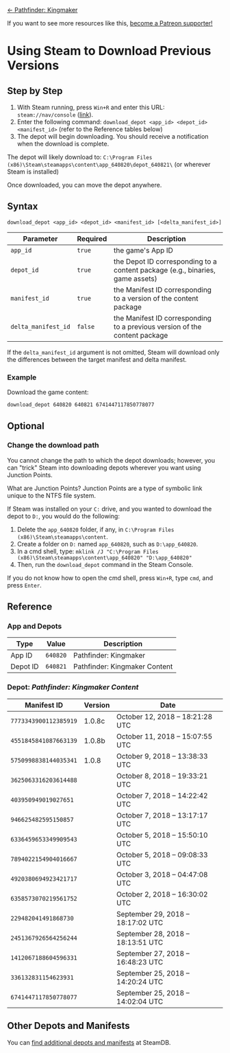 <!-- TITLE: Using Steam to Download Previous Versions -->

[&larr; Pathfinder: Kingmaker](/kingmaker)

If you want to see more resources like this, [become a Patreon supporter!](https://www.patreon.com/fireundubh) 

# Using Steam to Download Previous Versions
## Step by Step

1. With Steam running, press `Win+R` and enter this URL: `steam://nav/console` ([link](steam://nav/console)).
2. Enter the following command: `download_depot <app_id> <depot_id> <manifest_id>` (refer to the Reference tables below)
3. The depot will begin downloading. You should receive a notification when the download is complete.

The depot will likely download to: `C:\Program Files (x86)\Steam\steamapps\content\app_640820\depot_640821\` (or wherever Steam is installed)

Once downloaded, you can move the depot anywhere.

## Syntax

```
download_depot <app_id> <depot_id> <manifest_id> [<delta_manifest_id>]
```

Parameter | Required | Description
--- | --- | ---
`app_id` | `true` | the game's App ID
`depot_id` | `true` | the Depot ID corresponding to a content package (e.g., binaries, game assets)
`manifest_id` | `true` | the Manifest ID corresponding to a version of the content package
`delta_manifest_id` | `false` | the Manifest ID corresponding to a previous version of the content package

If the `delta_manifest_id` argument is not omitted, Steam will download only the differences between the target manifest and delta manifest.

### Example

Download the game content:

```
download_depot 640820 640821 6741447117850778077
```

## Optional

### Change the download path

You cannot change the path to which the depot downloads; however, you can "trick" Steam into downloading depots wherever you want using Junction Points.

What are Junction Points? Junction Points are a type of symbolic link unique to the NTFS file system.

If Steam was installed on your `C:` drive, and you wanted to download the depot to `D:`, you would do the following:

1. Delete the `app_640820` folder, if any, in `C:\Program Files (x86)\Steam\steamapps\content`.
2. Create a folder on `D:` named `app_640820`, such as `D:\app_640820`.
3. In a cmd shell, type: `mklink /J "C:\Program Files (x86)\Steam\steamapps\content\app_640820" "D:\app_640820"`
4. Then, run the `download_depot` command in the Steam Console.

If you do not know how to open the cmd shell, press `Win+R`, type `cmd`, and press `Enter`.

## Reference

### App and Depots

Type | Value | Description
--- | --- | ---
App ID | `640820` | Pathfinder: Kingmaker
Depot ID | `640821` | Pathfinder: Kingmaker Content

### Depot: _Pathfinder: Kingmaker Content_

Manifest ID | Version | Date
--- | --- | ---
`7773343900112385919` | 1.0.8c | October 12, 2018 – 18:21:28 UTC
`4551845841087663139` | 1.0.8b | October 11, 2018 – 15:07:55 UTC
`5750998838144035341` | 1.0.8 | October 9, 2018 – 13:38:33 UTC
`3625063316203614488` |  | October 8, 2018 – 19:33:21 UTC
`403950949019027651` |  | October 7, 2018 – 14:22:42 UTC
`946625482595150857` |  | October 7, 2018 – 13:17:17 UTC
`6336459653349909543` |  | October 5, 2018 – 15:50:10 UTC
`7894022154904016667` |  | October 5, 2018 – 09:08:33 UTC
`4920380694923421717` |  | October 3, 2018 – 04:47:08 UTC
`6358573070219561752` |  | October 2, 2018 – 16:30:02 UTC
`229482041491868730` |  | September 29, 2018 – 18:17:02 UTC
`2451367926564256244` |  | September 28, 2018 – 18:13:51 UTC
`1412067188604596331` |  | September 27, 2018 – 16:48:23 UTC
`336132831154623931` |  | September 25, 2018 – 14:20:24 UTC
`6741447117850778077` |  | September 25, 2018 – 14:02:04 UTC

## Other Depots and Manifests

You can [find additional depots and manifests](https://steamdb.info/app/640820/depots/) at SteamDB.